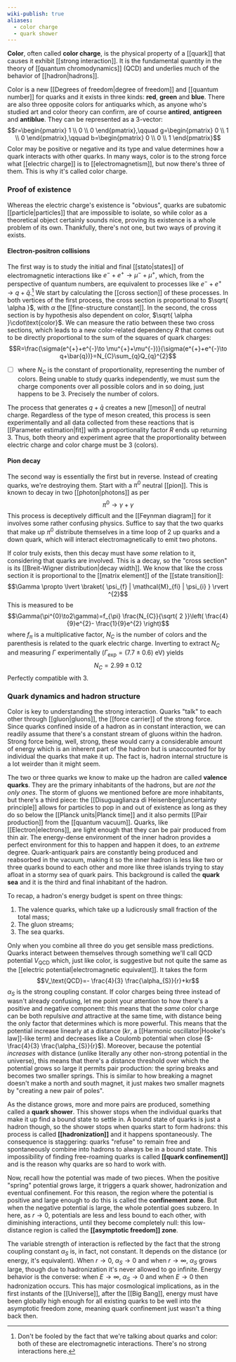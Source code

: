 ```yaml
---
wiki-publish: true
aliases:
  - color charge
  - quark shower
---
```

**Color**, often called **color charge**, is the physical property of a [[quark]] that causes it exhibit [[strong interaction]]. It is the fundamental quantity in the theory of [[quantum chromodynamics]] (QCD) and underlies much of the behavior of [[hadron|hadrons]].

Color is a new [[Degrees of freedom|degree of freedom]] and [[quantum number]] for quarks and it exists in three kinds: **red**, **green** and **blue**. There are also three opposite colors for antiquarks which, as anyone who's studied art and color theory can confirm, are of course **antired**, **antigreen** and **antiblue**. They can be represented as a 3-vector:
$$r=\begin{pmatrix}
1 \\ 0 \\ 0
\end{pmatrix},\qquad g=\begin{pmatrix}
0 \\ 1 \\ 0
\end{pmatrix},\qquad b=\begin{pmatrix}
0 \\ 0 \\ 1
\end{pmatrix}$$
Color may be positive or negative and its type and value determines how a quark interacts with other quarks. In many ways, color is to the strong force what [[electric charge]] is to [[electromagnetism]], but now there's three of them. This is why it's called color charge.
### Proof of existence
Whereas the electric charge's existence is "obvious", quarks are subatomic [[particle|particles]] that are impossible to isolate, so while color as a theoretical object certainly sounds nice, proving its existence is a whole problem of its own. Thankfully, there's not one, but two ways of proving it exists.
#### Electron-positron collisions
The first way is to study the initial and final [[stato|states]] of electromagnetic interactions like $e^{-}+e^{+}\to \mu^{-}+\mu^{+}$, which, from the perspective of quantum numbers, are equivalent to processes like $e^{-}+e^{+}\to q+\bar{q}$.[^1] We start by calculating the [[cross section]] of these processes. In both vertices of the first process, the cross section is proportional to $\sqrt{ \alpha }$, with $\alpha$ the [[fine-structure constant]]. In the second, the cross section is by hypothesis also dependent on color, $\sqrt{ \alpha }\cdot\text{color}$. We can measure the ratio between these two cross sections, which leads to a new color-related dependency $R$ that comes out to be directly proportional to the sum of the squares of quark charges:
$$R=\frac{\sigma(e^{+}+e^{-}\to \mu^{+}+\mu^{-})}{\sigma(e^{+}+e^{-}\to q+\bar{q})}=N_{C}\sum_{q}Q_{q}^{2}$$
- [ ] where $N_{C}$ is the constant of proportionality, representing the number of colors. Being unable to study quarks independently, we must sum the charge components over all possible colors and in so doing,  just happens to be 3. Precisely the number of colors.

The process that generates $q+\bar{q}$ creates a new [[meson]] of neutral charge. Regardless of the type of meson created, this process is seen experimentally and all data collected from these reactions that is [[Parameter estimation|fit]] with a proportionality factor $R$ ends up returning 3. Thus, both theory and experiment agree that the proportionality between electric charge and color charge must be 3 (colors).
#### Pion decay
The second way is essentially the first but in reverse. Instead of creating quarks, we're destroying them. Start with a $\pi^{0}$ neutral [[pion]]. This is known to decay in two [[photon|photons]] as per
$$\pi^{0}\to \gamma+\gamma$$
This process is deceptively difficult and the [[Feynman diagram]] for it involves some rather confusing physics. Suffice to say that the two quarks that make up $\pi^{0}$ distribute themselves in a time loop of 2 up quarks and a down quark, which will interact electromagnetically to emit two photons.

If color truly exists, then this decay must have *some* relation to it, considering that quarks are involved. This is a decay, so the "cross section" is its [[Breit-Wigner distribution|decay width]]. We know that like the cross section it is proportional to the [[matrix element]] of the [[state transition]]:
$$\Gamma \propto \lvert \braket{ \psi_{f} | \mathcal{M}_{fi} | \psi_{i} }  \rvert ^{2}$$
This is measured to be
$$\Gamma(\pi^{0}\to2\gamma)=f_{\pi} \frac{N_{C}}{\sqrt{ 2 }}\left( \frac{4}{9}e^{2}- \frac{1}{9}e^{2} \right)$$
where $f_{\pi}$ is a multiplicative factor, $N_{C}$ is the number of colors and the parenthesis is related to the quark electric charge. Inverting to extract $N_{C}$ and measuring $\Gamma$ experimentally ($\Gamma _\text{exp}=(7.7\pm 0.6)\text{ eV}$) yields
$$N_{C}=2.99\pm 0.12$$
Perfectly compatible with 3.
### Quark dynamics and hadron structure
Color is key to understanding the strong interaction. Quarks "talk" to each other through [[gluon|gluons]], the [[force carrier]] of the strong force. Since quarks confined inside of a hadron as in constant interaction, we can readily assume that there's a constant stream of gluons within the hadron. Strong force being, well, strong, these would carry a considerable amount of energy which is an inherent part of the hadron but is unaccounted for by individual the quarks that make it up. The fact is, hadron internal structure is a lot weirder than it might seem.

The two or three quarks we know to make up the hadron are called **valence quarks**. They are the primary inhabitants of the hadrons, but are *not the only ones*. The storm of gluons we mentioned before are more inhabitants, but there's a third piece: the [[Disuguaglianza di Heisenberg|uncertainty principle]] allows for particles to pop in and out of existence as long as they do so below the [[Planck units|Planck time]] and it also permits [[Pair production]] from the [[quantum vacuum]]. Quarks, like [[Electron|electrons]], are light enough that they can be pair produced from thin air. The energy-dense environment of the inner hadron provides a perfect environment for this to happen and happen it does, to an *extreme* degree. Quark-antiquark pairs are constantly being produced and reabsorbed in the vacuum, making it so the inner hadron is less like two or three quarks bound to each other and more like three islands trying to stay afloat in a stormy sea of quark pairs. This background is called the **quark sea** and it is the third and final inhabitant of the hadron.

To recap, a hadron's energy budget is spent on three things:
1. The valence quarks, which take up a ludicrously small fraction of the total mass;
2. The gluon streams;
3. The sea quarks.

Only when you combine all three do you get sensible mass predictions. Quarks interact between themselves through something we'll call QCD potential $V_\text{QCD}$ which, just like color, is suggestive but not quite the same as the [[electric potential|electromagnetic equivalent]]. It takes the form
$$V_\text{QCD}=- \frac{4}{3} \frac{\alpha_{S}}{r}+kr$$
$\alpha_{S}$ is the strong coupling constant. If color charges being three instead of wasn't already confusing, let me point your attention to how there's a positive and negative component: this means that the *same* color charge can be both repulsive *and* attractive at the same time, with distance being the only factor that determines which is more powerful. This means that the potential increase linearly at a distance ($kr$, a [[Harmonic oscillator|Hooke's law]]-like term) and decreases like a Coulomb potential when close ($- \frac{4}{3} \frac{\alpha_{S}}{r}$). Moreover, because the potential *increases* with distance (unlike literally any other non-strong potential in the universe), this means that there's a distance threshold over which the potential grows so large it permits pair production: the spring breaks and becomes two smaller springs. This is similar to how breaking a magnet doesn't make a north and south magnet, it just makes two smaller magnets by "creating a new pair of poles".

As the distance grows, more and more pairs are produced, something called a **quark shower**. This shower stops when the individual quarks that make it up find a bound state to settle in. A bound state of quarks is just a hadron though, so the shower stops when quarks start to form hadrons: this process is called **[[hadronization]]** and it happens spontaneously. The consequence is staggering: quarks "refuse" to remain free and spontaneously combine into hadrons to always be in a bound state. This impossibility of finding free-roaming quarks is called **[[quark confinement]]** and is the reason why quarks are so hard to work with.

Now, recall how the potential was made of two pieces. When the positive "spring" potential grows large, it triggers a quark shower, hadronization and eventual confinement. For this reason, the region where the potential is positive and large enough to do this is called the **confinement zone**. But when the negative potential is large, the whole potential goes subzero. In here, as $r\to 0$, potentials are less and less bound to each other, with diminishing interactions, until they become completely null: this low-distance region is called the **[[asymptotic freedom]] zone**.

The variable strength of interaction is reflected by the fact that the strong coupling constant $\alpha_{S}$ is, in fact, not constant. It depends on the distance (or energy, it's equivalent). When $r\to 0$, $\alpha_{S}\to 0$ and when $r\to \infty$, $\alpha_{S}$ grows large, though due to hadronization it's never allowed to go infinite. Energy behavior is the converse: when $E\to \infty$, $\alpha_{S} \to0$ and when $E\to 0$ then hadronization occurs. This has major cosmological implications, as in the first instants of the [[Universe]], after the [[Big Bang]], energy must have been globally high enough for all existing quarks to be well into the asymptotic freedom zone, meaning quark confinement just wasn't a thing back then.

[^1]: Don't be fooled by the fact that we're talking about quarks and color: both of these are electromagnetic interactions. There's no strong interactions here.
